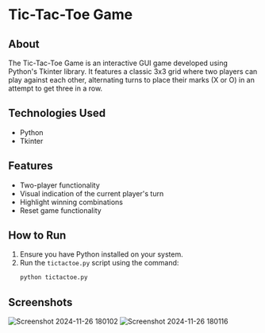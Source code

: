 
# Tic-Tac-Toe Game

## About
The Tic-Tac-Toe Game is an interactive GUI game developed using Python's Tkinter library. It features a classic 3x3 grid where two players can play against each other, alternating turns to place their marks (X or O) in an attempt to get three in a row.

## Technologies Used
- Python
- Tkinter

## Features
- Two-player functionality
- Visual indication of the current player's turn
- Highlight winning combinations
- Reset game functionality

## How to Run
1. Ensure you have Python installed on your system.
2. Run the `tictactoe.py` script using the command:
   ```bash
   python tictactoe.py

## Screenshots
![Screenshot 2024-11-26 180102](https://github.com/user-attachments/assets/f1c44023-6b41-4daf-9f87-853b70091edc)
![Screenshot 2024-11-26 180116](https://github.com/user-attachments/assets/e8751fc5-f02f-4bce-9228-b9b5c6618efc)


